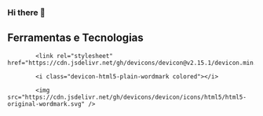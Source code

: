 ### Hi there 👋

## Ferramentas e Tecnologias
            <link rel="stylesheet" href="https://cdn.jsdelivr.net/gh/devicons/devicon@v2.15.1/devicon.min.css">
            
            <i class="devicon-html5-plain-wordmark colored"></i>
            
            <img src="https://cdn.jsdelivr.net/gh/devicons/devicon/icons/html5/html5-original-wordmark.svg" />
          
          
            

